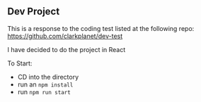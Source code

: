 ## Dev Project

This is a response to the coding test listed at the following repo:
https://github.com/clarkplanet/dev-test

I have decided to do the project in React

To Start:
  - CD into the directory
  - run an `npm install`
  - run `npm run start`